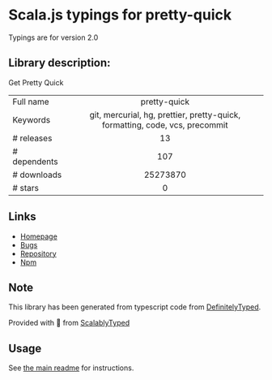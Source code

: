 
# Scala.js typings for pretty-quick

Typings are for version 2.0

## Library description:
Get Pretty Quick

|                    |                 |
| ------------------ | :-------------: |
| Full name          | pretty-quick |
| Keywords           | git, mercurial, hg, prettier, pretty-quick, formatting, code, vcs, precommit |
| # releases         | 13 |
| # dependents       | 107 |
| # downloads        | 25273870 |
| # stars            | 0 |

## Links
- [Homepage](https://github.com/azz/pretty-quick#readme)
- [Bugs](https://github.com/azz/pretty-quick/issues)
- [Repository](https://github.com/azz/pretty-quick)
- [Npm](https://www.npmjs.com/package/pretty-quick)
    


## Note
This library has been generated from typescript code from [DefinitelyTyped](https://definitelytyped.org).

Provided with :purple_heart: from [ScalablyTyped](https://github.com/oyvindberg/ScalablyTyped)

## Usage
See [the main readme](../../readme.md) for instructions.


